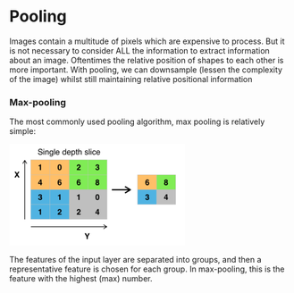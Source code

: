 # Pooling

Images contain a multitude of pixels which are expensive to process. But it is not necessary to consider ALL the information to extract information about an image. Oftentimes the relative position of shapes to each other is more important. With pooling, we can downsample \(lessen the complexity of the image\) whilst still maintaining relative positional information

### Max-pooling

The most commonly used pooling algorithm, max pooling is relatively simple:

![](../.gitbook/assets/image%20%289%29.png)

The features of the input layer are separated into groups, and then a representative feature is chosen for each group. In max-pooling, this is the feature with the highest \(max\) number.

